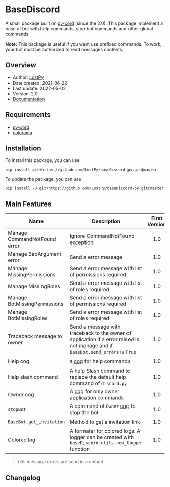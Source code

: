 # BaseDiscord

A small package built on [py-cord][pycord] (since the 2.0). This package implement a base of bot with help commands, stop bot commands and other global commands.  

**Note:** This package is useful if you want use prefixed commands. To work, your bot must be authorized to read messages contents.


## Overview

 * Author: [LostPy][me]
 * Date created: 2021-06-22
 * Last update: 2022-05-02
 * Version: 2.0
 * [Documentation][doc]


## Requirements

 * [py-cord][pycord]
 * [colorama][colorama]

## Installation

To install this package, you can use
```
pip install git+https://github.com/LostPy/baseDiscord-py.git@master
```

To update the package, you can use
```
pip install -U git+https://github.com/LostPy/baseDiscord-py.git@master
```

## Main Features

|Name|Description|First Version|last version|
|----|-----------|:-----------:|:----------:|
|Manage CommandNotFound error|Ignore CommandNotFound exception|1.0|✔️|
|Manage BadArgument error|Send a error message|1.0|✔️|
|Manage MissingPermissions|Send a error message with list of permissions required|1.0|✔️|
|Manage MissingRoles|Send a error message with list of roles required|1.0|✔️|
|Manage BotMissingPermissions|Send a error message with list of permissions required|1.0|✔️|
|Manage BotMissingRoles|Send a error message with list of roles required|1.0|✔️|
|Traceback message to owner|Send a message with traceback to the owner of application if a error raised is not manage and if `BaseBot.send_errors` is `True`|1.0|✔️|
|Help cog|a [cog][cog] for help commands|1.0|✔️|
|Help slash command|A help Slash command to replace the default help command of `discord.py`|1.0|✔️|
|Owner cog|A [cog][cog] for only owner application commands|1.0|✔️|
|`stopBot`|A command of `Owner` [cog][cog] to stop the bot|1.0|✔️|
|`BaseBot.get_invitation`|Method to get a invitation link|1.0|✔️|
|Colored log|A formater for colored logs. A logger can be created with `baseDiscord.utils.new_logger` function|1.0|✔️|

> ℹ️ All message errors are send in a embed


## Changelog


[pycord]: https://docs.pycord.dev/en/master/
[colorama]: https://pypi.org/project/colorama/
[cog]: https://docs.pycord.dev/en/master/ext/commands/cogs.html
[doc]: https://lostpy.gitbook.io/basediscord-py/
[me]: https://github.com/LostPy/